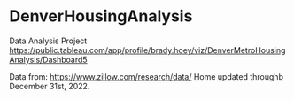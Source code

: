 # DenverHousingAnalysis
Data Analysis Project
https://public.tableau.com/app/profile/brady.hoey/viz/DenverMetroHousingAnalysis/Dashboard5


Data from: https://www.zillow.com/research/data/ 
Home updated throughb December 31st, 2022.

